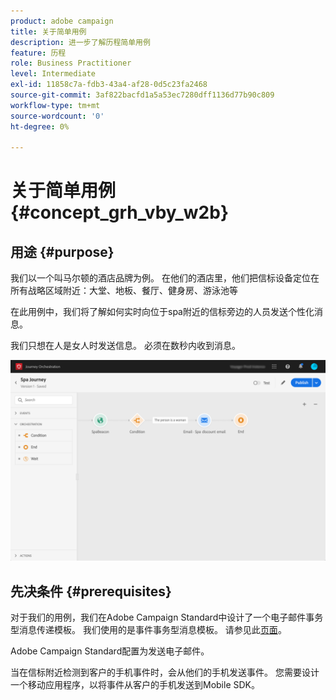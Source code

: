 ```yaml
---
product: adobe campaign
title: 关于简单用例
description: 进一步了解历程简单用例
feature: 历程
role: Business Practitioner
level: Intermediate
exl-id: 11858c7a-fdb3-43a4-af28-0d5c23fa2468
source-git-commit: 3af822bacfd1a5a53ec7280dff1136d77b90c809
workflow-type: tm+mt
source-wordcount: '0'
ht-degree: 0%

---
```


# 关于简单用例{#concept_grh_vby_w2b}

## 用途 {#purpose}

我们以一个叫马尔顿的酒店品牌为例。 在他们的酒店里，他们把信标设备定位在所有战略区域附近：大堂、地板、餐厅、健身房、游泳池等

在此用例中，我们将了解如何实时向位于spa附近的信标旁边的人员发送个性化消息。

我们只想在人是女人时发送信息。 必须在数秒内收到消息。

![](../assets/journeyuc1_16.png)

## 先决条件 {#prerequisites}

对于我们的用例，我们在Adobe Campaign Standard中设计了一个电子邮件事务型消息传递模板。 我们使用的是事件事务型消息模板。 请参见此[页面](https://experienceleague.adobe.com/docs/campaign-standard/using/communication-channels/transactional-messaging/getting-started-with-transactional-msg.html)。

Adobe Campaign Standard配置为发送电子邮件。

当在信标附近检测到客户的手机事件时，会从他们的手机发送事件。 您需要设计一个移动应用程序，以将事件从客户的手机发送到Mobile SDK。
